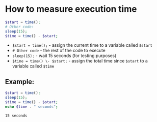 # How to measure execution time

```php
$start = time();
# Other code:
sleep(15);
$time = time() - $start;
```

- ```$start = time();``` - assign the current time to a variable called ``$start``
- ```# Other code``` - the rest of the code to execute
- ```sleep(15);``` - wait 15 seconds (for testing purposes)
- ``$time = time() \- $start;`` - assign the total time since ``$start`` to a variable called ``$time``

## Example: 
```php
$start = time();
sleep(15);
$time = time() - $start;
echo $time . " seconds";

```
```
15 seconds

```

